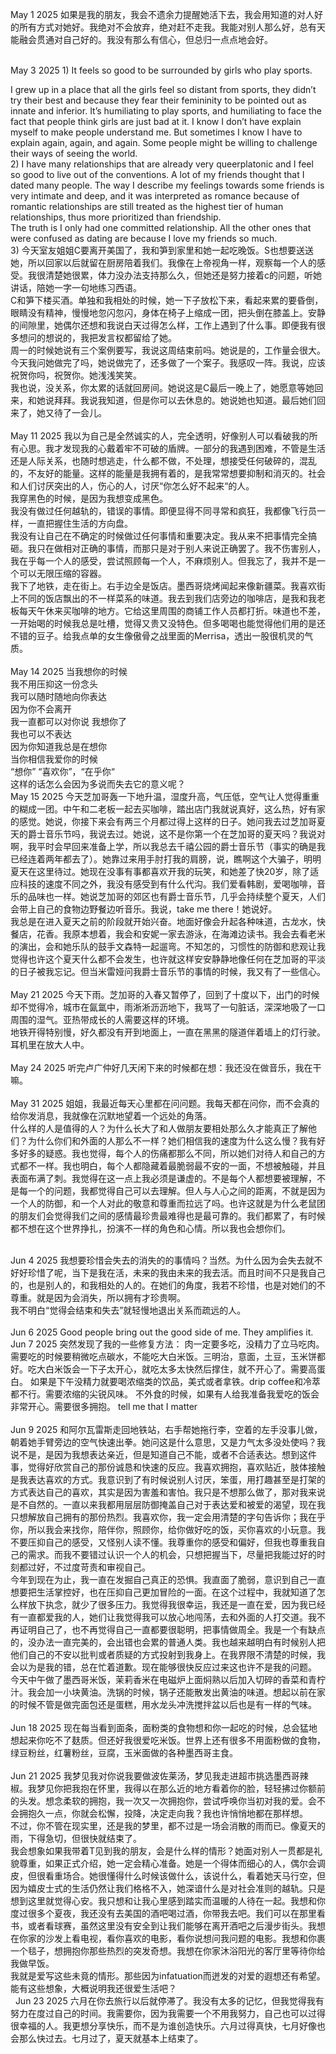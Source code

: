 May 1 2025
如果是我的朋友，我会不遗余力提醒她活下去，我会用知道的对人好的所有方式对她好。我绝对不会放弃，绝对赶不走我。我能对别人那么好，总有天能融会贯通对自己好的。我没有那么有信心，但总归一点点地会好。  
&nbsp;  

May 3 2025
1) 
It feels so good to be surrounded by girls who play sports.

I grew up in a place that all the girls feel so distant from sports, they didn’t try their best and because they fear their femininity to be pointed out as innate and inferior. It’s humiliating to play sports, and humiliating to face the fact that people think girls are just bad at it.
I know I don’t have explain myself to make people understand me.
But sometimes I know I have to explain again, again, and again. Some people might be willing to challenge their ways of seeing the world.   
2)
I have many relationships that are already very queerplatonic and I feel so good to live out of the conventions. A lot of my friends thought that I dated many people. The way I describe my feelings towards some friends is very intimate and deep, and it was interpreted as romance because of romantic relationships are still treated as the highest tier of human relationships, thus more prioritized than friendship.   
The truth is I only had one committed relationship. All the other ones that were confused as dating are because I love my friends so much.    
3)
今天室友姐姐C要离开美国了，我和笋到家里和她一起吃晚饭。S也想要送送她，所以回家以后就留在厨房陪着我们。我像在上帝视角一样，观察每一个人的感受。我很清楚她很累，体力没办法支持那么久，但她还是努力接着c的问题，听她讲话，陪她一字一句地练习西语。   
C和笋下楼买酒。单独和我相处的时候，她一下子放松下来，看起来累的要昏倒，眼睛没有精神，慢慢地忽闪忽闪，身体在椅子上缩成一团，把头倒在膝盖上。安静的间隙里，她偶尔还想和我说白天过得怎么样，工作上遇到了什么事。即便我有很多想问的想说的，我把发言权都留给了她。   
周一的时候她说有三个案例要写，我说这周结束前吗。她说是的，工作量会很大。今天我问她做完了吗，她说做完了，还多做了一个案子。我感叹一阵。我说，应该祝贺你吗，祝贺你。她浅浅笑笑。   
我也说，没关系，你太累的话就回房间。她说这是C最后一晚上了，她愿意等她回来，和她说拜拜。我说我知道，但是你可以去休息的。她说她也知道。最后她们回来了，她又待了一会儿。   
&nbsp;  
May 11 2025
我以为自己是全然诚实的人，完全透明，好像别人可以看破我的所有心思。我才发现我的心戴着牢不可破的盾牌。一部分的我遇到困难，不管是生活还是人际关系，也随时想逃走，什么都不做，不处理，想接受任何破碎的，混乱的，不友好的能量。这样的能量是我拥有着的，是我常常想要抑制和消灭的。社会和人们讨厌突出的人，伤心的人，讨厌“你怎么好不起来“的人。   
我穿黑色的时候，是因为我想变成黑色。   
我没有做过任何越轨的，错误的事情。即便显得不同寻常和疯狂，我都像飞行员一样，一直把握住生活的方向盘。  
我没有让自己在不确定的时候做过任何事情和重要决定。我从来不把事情完全搞砸。我只在做相对正确的事情，而那只是对于别人来说正确罢了。我不伤害别人，我在乎每一个人的感受，尝试照顾每一个人，不麻烦别人。但我忘了，我并不是一个可以无限压缩的容器。   
我下了地铁，走在街上。右手边全是饭店。墨西哥烧烤闻起来像新疆菜。我喜欢街上不同的饭店飘出的不一样菜系的味道。我去到我们店旁边的咖啡店，是我和我老板每天午休来买咖啡的地方。它给这里周围的商铺工作人员都打折。味道也不差，一开始喝的时候我总是吐槽，觉得又贵又没特色。但多喝喝也能觉得他们用的是还不错的豆子。给我点单的女生像傲骨之战里面的Merrisa，透出一股很机灵的气质。   
&nbsp;  
May 14 2025
当我想你的时候    
我不用压抑这一份念头   
我可以随时随地向你表达  
因为你不会离开   
我一直都可以对你说 我想你了   
我也可以不表达   
因为你知道我总是在想你   
当你相信我爱你的时候   
“想你” “喜欢你”，“在乎你“   
这样的话怎么会因为多说而失去它的意义呢？ 
&nbsp;  
May 15 2025
今天芝加哥轰一下地升温，湿度升高，气压低，空气让人觉得重重的糊成一团。中午和二老板一起去买咖啡，踏出店门我就说真好，这么热，好有家的感觉。她说，你接下来会有两三个月都过得上这样的日子。她问我去过芝加哥夏天的爵士音乐节吗，我说去过。她说，这不是你第一个在芝加哥的夏天吗？我说对啊，我平时会早回来准备上学，所以我总去千禧公园的爵士音乐节（事实的确是我已经连着两年都去了）。她靠过来用手肘打我的肩膀，说，瞧啊这个大骗子，明明夏天在这里待过。她现在没事有事都喜欢开我的玩笑，和她差了快20岁，除了适应科技的速度不同之外，我没有感受到有什么代沟。我们爱看韩剧，爱喝咖啡，音乐的品味也一样。她说芝加哥的郊区也有爵士音乐节，几乎会持续整个夏天，人们会带上自己的食物边野餐边听音乐。我说，take me there！她说好。  
我总是在进入夏天之前的阶段就开始兴奋。地面好像会升起各种味道，古龙水，快餐店，花香。我原本想着，我会和安妮一家去游泳，在海滩边读书。我会去看老米的演出，会和她乐队的鼓手文森特一起遛弯。不知怎的，习惯性的防御和悲观让我觉得也许这个夏天什么都不会发生，也许就这样安安静静地像任何在芝加哥的平淡的日子被我忘记。但当米雷娅问我爵士音乐节的事情的时候，我又有了一些信心。  
&nbsp;  
May 21 2025
今天下雨。芝加哥的入春又暂停了，回到了十度以下，出门的时候却不觉得冷，城市在氤氲中，雨淅淅沥沥地下，我骂了一句脏话，深深地吸了一口周围的湿气。亚热带成长的人需要这样的环境。  
地铁开得特别慢，好久都没有开到地面上，一直在黑黑的隧道伴着墙上的灯行驶。耳机里在放大人中。  
&nbsp;  
May 24 2025
听完卢广仲好几天闲下来的时候都在想：我还没在做音乐，我在干嘛。  
&nbsp;  
May 31 2025
姐姐，我最近每天心里都在问问题。我每天都在问你，而不会真的给你发消息，我就像在沉默地望着一个远处的角落。   
什么样的人是值得的人？为什么长大了和人做朋友要相处那么久才能真正了解他们？为什么你们和外面的人那么不一样？她们相信我的速度为什么这么慢？我有好多好多的疑惑。我也觉得，每个人的伤痛都那么不同，所以她们对待人和自己的方式都不一样。我也明白，每个人都隐藏着最脆弱最不安的一面，不想被触碰，并且表面布满了刺。我觉得在这一点上我必须是谦虚的。不是每个人都想要被理解，不是每一个的问题，我都觉得自己可以去理解。但人与人心之间的距离，不就是因为一个人的防御，和一个人对此的敬意和尊重而拉远了吗。也许这就是为什么老鼠团的朋友们会觉得我们之间的感情最珍贵最难得也是最可靠的。我们都累了，有时候都不想在这个世界挣扎，扮演不一样的角色和心情。所以我也会想你们。  
&nbsp;  

Jun 4 2025
我想要珍惜会失去的消失的的事情吗？当然。为什么因为会失去就不好好珍惜了呢，当下是我在活，未来的我由未来的我去活。而且时间不只是我自己的，也是别人的，和我相处的人的。在她们的角度，我若不珍惜，也是对她们的不尊重。就是因为会消失，所以拥有才珍贵啊。  
我不明白“觉得会结束和失去”就轻慢地退出关系而疏远的人。  
&nbsp;  
Jun 6 2025
Good people bring out the good side of me. They amplifies it. 
&nbsp;  
Jun 7 2025
突然发现了我的一些修复方法：
肉一定要多吃，没精力了立马吃肉。需要吃的时候要稍微吃点碳水，不能吃大白米饭。三明治，意面，土豆，玉米饼都好。吃大白米饭会一下子太开心，就吃太多太快然后撑住，就不开心了。需要高蛋白。
如果是下午没精力就要喝浓缩类的饮品，美式或者拿铁。drip coffee和冷萃都不行。需要浓缩的尖锐风味。
不外食的时候，如果有人给我准备我爱吃的饭会非常开心。需要很多拥抱。
tell me that I matter  
&nbsp;  
Jun 9 2025
和阿尔瓦雷斯走回地铁站，右手帮她拖行李，空着的左手没事儿做，朝着她手臂旁边的空气快速出拳。她问这是什么意思，又是力气太多没处使吗？我说不是，是因为我想表达亲近，但是知道自己不能，或者不合适表达。想到这件事，觉得好欣赏自己的那份诚恳和快速的反应。我喜欢拥抱，喜欢贴近，肢体接触是我表达喜欢的方式。我意识到了有时候说别人讨厌，笨蛋，用打趣甚至是打架的方式表达自己的喜欢，其实是因为害羞和害怕。我只是不想那么做了，那对我来说是不自然的。一直以来我都用层层防御掩盖自己对于表达爱和被爱的渴望，现在我只想解放自己拥有的那份热烈。我喜欢你，我一定会用清楚的字句告诉你；我在乎你，所以我会来找你，陪伴你，照顾你，给你做好吃的饭，买你喜欢的小玩意。我不要压抑自己的感受，又怪别人读不懂。我尊重你的感受和偏好，但我也尊重我自己的需求。而我不要错过认识一个人的机会，只想把握当下，尽量把我能过好的时刻都过好，不过度苛责和审视自己。    
今年到现在为止，我一直在发掘自己真正的恐惧。我直面了脆弱，意识到自己一直想要把生活掌控好，也在压抑自己更加冒险的一面。在这个过程中，我就知道了怎么样放下执念，就少了很多压力。我觉得我很幸运，我还是一直在爱，因为我已经有一直都爱我的人，她们让我觉得我可以放心地闯荡，去和外面的人打交道。我不再证明自己了，也不再觉得自己一直都要很聪明，把事情做周全。我是一个有缺点的，没办法一直完美的，会出错也会累的普通人类。我也越来越明白有时候别人把他们自己的不安以批判或者质疑的方式投射到我身上。在我界限不清楚的时候，我会以为是我的错，总在忙着道歉。现在能够很快反应过来这也许不是我的问题。    
今天中午做了墨西哥米饭，茉莉香米在电磁炉上面焖熟以后加入切碎的香菜和青柠汁。我会加一小块黄油。洗锅的时候，锅子还能散发出黄油的味道。想起以前在家的时候不管是做完面包还是蛋糕，用水龙头冲洗搅拌盆以后也是有一样的气味。  
&nbsp;  
Jun 18 2025
现在每当看到面条，面粉类的食物想和你一起吃的时候，总会猛地想起来你吃不了麸质。但还好我很爱吃米饭。世界上还有很多不用面粉做的食物，绿豆粉丝，红薯粉丝，豆腐，玉米面做的各种墨西哥主食。   
&nbsp;  
Jun 21 2025
我梦见我对你说我要做波佐莱汤，梦见我走进超市挑选墨西哥辣椒。我梦见你把我抱在怀里，我得以在那么近的地方看着你的脸，轻轻拂过你额前的头发。想念柔软的拥抱，我一次又一次拥抱你，尝试呼唤你当初对我的爱。会不会拥抱久一点，你就会松懈，投降，决定走向我？我也许悄悄地都在那样想。    
不过，你不管在现实里，还是我的梦里，都不过是一场会消散的雨而已。像夏天的雨，下得急切，但很快就结束了。   
我会想象如果我带着T见到我的朋友，会是什么样的情形？她面对别人一贯都是礼貌尊重，如果正式介绍，她一定会精心准备。她是一个得体而细心的人，偶尔会调皮，但很看重场合。她很懂得什么时候该做什么，该说什么，看着她天马行空，但因为嬉皮士式的生活仍然让我们格格不入，她深谙什么是对社会准则的越轨。只是想到这里就觉得心安。我只想和让我心里感到踏实而温暖的人待在一起。我想和你度过很多个夏夜，我还没有去美国的酒吧喝过酒，你带我去吧。我们可以在那里看书，或者看球赛，虽然这里没有安全到让我们能够在离开酒吧之后漫步街头。我想在你家的沙发上看电视，看你喜欢的电影，看你说想问我问题的电影。我想和你裹一个毯子，想拥抱你那些热烈的突发奇想。我想在你家沐浴阳光的客厅里等待你给我做早饭。   
我就是爱写这些未竟的情形。那些因为infatuation而迸发的对爱的遐想还有希望。能有这些想象，大概说明我还很爱生活吧？   
&nbsp; 
Jun 23 2025
六月在你去旅行以后就停滞了。我没有太多的记忆，但我觉得我有努力在度过自己的时间。我需要你，因为我需要一个不用我努力，自己也可以过得很幸福的人。我更想分享快乐，而不是为谁创造快乐。六月过得真快，七月好像也会那么快过去。七月过了，夏天就基本上结束了。
&nbsp; 







